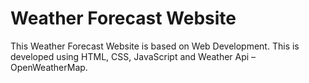 # Weather Forecast Website

This Weather Forecast Website is based on Web 
Development. This is developed using HTML, CSS, 
JavaScript and Weather Api – OpenWeatherMap.
